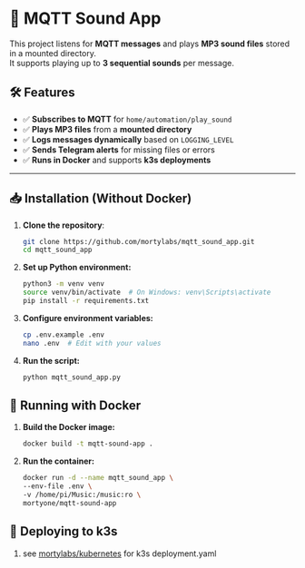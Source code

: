 # 🚀 MQTT Sound App

This project listens for **MQTT messages** and plays **MP3 sound files** stored in a mounted directory.  
It supports playing up to **3 sequential sounds** per message.

## 🛠 Features
- ✅ **Subscribes to MQTT** for `home/automation/play_sound`
- ✅ **Plays MP3 files** from a **mounted directory**
- ✅ **Logs messages dynamically** based on `LOGGING_LEVEL`
- ✅ **Sends Telegram alerts** for missing files or errors
- ✅ **Runs in Docker** and supports **k3s deployments**

---

## 📥 **Installation (Without Docker)**
1. **Clone the repository**:
   ```bash
   git clone https://github.com/mortylabs/mqtt_sound_app.git
   cd mqtt_sound_app

2. **Set up Python environment:**
   ```bash
   python3 -m venv venv
   source venv/bin/activate  # On Windows: venv\Scripts\activate
   pip install -r requirements.txt

4. **Configure environment variables:**
   ```bash
   cp .env.example .env
   nano .env  # Edit with your values

6. **Run the script:**
   ```bash
   python mqtt_sound_app.py


## **🐳 Running with Docker**
1. **Build the Docker image:**
   ```bash
   docker build -t mqtt-sound-app .

2. **Run the container:**
   ```bash
   docker run -d --name mqtt_sound_app \
   --env-file .env \
   -v /home/pi/Music:/music:ro \
   mortyone/mqtt-sound-app

## 🚀 **Deploying to k3s**

1. see [mortylabs/kubernetes](https://github.com/mortylabs/kubernetes) for k3s deployment.yaml
